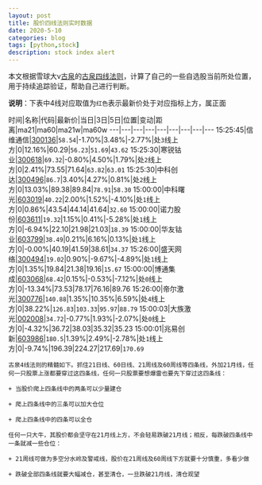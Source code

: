 ```yaml
---
layout: post
title: 股价四线法则实时数据
date: 2020-5-10
categories: blog
tags: [python,stock]
description: stock index alert
---
```



本文根据雪球大v[古泉](https://xueqiu.com/u/7148646888)的[古泉四线法则](https://xueqiu.com/7148646888/130498192)，计算了自己的一些自选股当前所处位置，用于持续追踪验证，帮助自己进行判断。

**说明**：下表中4线对应取值为`红色`表示最新价处于对应指标上方，属正面

时间|名称|代码|最新价|当日|3日|5日|位置|变动|距离|ma21|ma60|ma21w|ma60w
---|---|---|---|---|---|---|---|---
15:25:45|信维通信|[300136](https://xueqiu.com/S/SZ300136)|`58.54`|-1.70%|3.48%|-2.77%|处`3`线上方|0|12.16%|60.29|`56.23`|`51.69`|`43.62`
15:25:30|寒锐钴业|[300618](https://xueqiu.com/S/SZ300618)|`69.32`|-0.80%|4.50%|1.79%|处`2`线上方|0|2.41%|73.55|71.64|`63.82`|`63.01`
15:25:30|中科创达|[300496](https://xueqiu.com/S/SZ300496)|`86.7`|3.40%|4.27%|0.81%|处`2`线上方|0|13.03%|89.38|89.84|`78.91`|`58.30`
15:00:00|中科曙光|[603019](https://xueqiu.com/S/SH603019)|`40.22`|2.00%|1.52%|-4.10%|处`1`线上方|0|0.86%|43.54|44.14|41.64|`32.60`
15:00:00|诺力股份|[603611](https://xueqiu.com/S/SH603611)|`19.32`|1.15%|0.41%|-5.28%|处`1`线上方|0|-6.94%|22.10|21.98|21.03|`18.39`
15:00:00|华友钴业|[603799](https://xueqiu.com/S/SH603799)|`38.49`|0.21%|6.16%|0.13%|处`1`线上方|0|-0.00%|40.19|41.59|38.61|`34.37`
15:26:00|盛天网络|[300494](https://xueqiu.com/S/SZ300494)|`19.02`|0.90%|-9.67%|-4.89%|处`1`线上方|0|1.35%|19.84|21.38|19.16|`15.67`
15:00:00|博通集成|[603068](https://xueqiu.com/S/SH603068)|`68.42`|0.15%|-0.53%|-7.12%|处`0`线上方|0|-13.34%|73.53|78.17|76.16|89.76
15:26:00|帝尔激光|[300776](https://xueqiu.com/S/SZ300776)|`140.88`|1.35%|10.35%|6.59%|处`4`线上方|0|38.22%|`126.83`|`103.33`|`95.97`|`88.79`
15:00:03|大族激光|[002008](https://xueqiu.com/S/SZ002008)|`34.72`|-0.77%|1.93%|-2.07%|处`0`线上方|0|-4.32%|36.72|38.03|35.32|35.23
15:00:01|兆易创新|[603986](https://xueqiu.com/S/SH603986)|`180.5`|1.39%|2.49%|-2.78%|处`1`线上方|0|-9.74%|196.39|224.27|217.69|`170.69`

```
古泉4线法则的精髓如下。抓住21日线、60日线、21周线及60周线等四条线，外加21月线，任何一只股票上涨都要穿过这四条线，任何一只股票要想爆雷也要先下穿过这四条线：

+ 当股价爬上四条线中的两条可以少量建仓

+ 爬上四条线中的三条可以加大仓位

+ 爬上四条线中的四条可以全仓

任何一只大牛，其股价都会坚守在21月线上方，不会轻易跌破21月线；相反，每跌破四条线中一条就减一些仓位：

+ 21周线可做为多空分水岭及警戒线，股价在21周线及60周线下方就要十分慎重，多看少做

+ 跌破全部四条线就要大幅减仓，甚至清仓，一旦跌破21月线，清仓观望
```